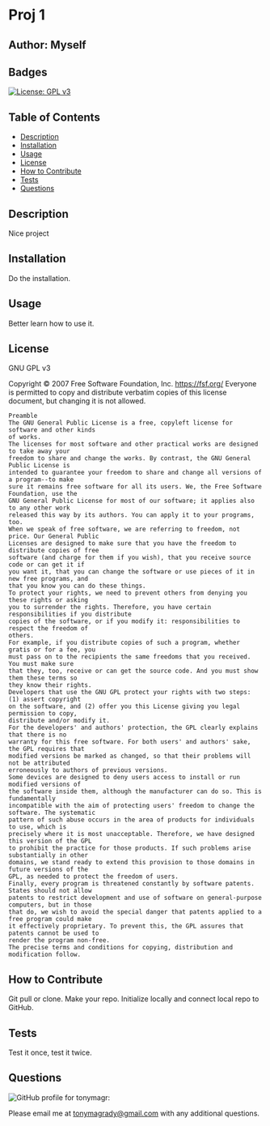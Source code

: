 # Proj 1

  ## Author: Myself

  ## Badges
  [![License: GPL v3](https://img.shields.io/badge/License-GPLv3-blue.svg)](https://www.gnu.org/licenses/gpl-3.0)

  ## Table of Contents
  - [Description](#description)
  - [Installation](#installation)
  - [Usage](#usage)
  - [License](#license)
  - [How to Contribute](#contribution)
  - [Tests](#tests)
  - [Questions](#questions)

  ## Description
  Nice project

  ## Installation
  Do the installation.

  ## Usage
  Better learn how to use it.

  ## License
  GNU GPL v3

  Copyright © 2007 Free Software Foundation, Inc. <https://fsf.org/>
    Everyone is permitted to copy and distribute verbatim copies of this license document, 
    but changing it is not allowed.
    
    Preamble
    The GNU General Public License is a free, copyleft license for software and other kinds 
    of works.
    The licenses for most software and other practical works are designed to take away your 
    freedom to share and change the works. By contrast, the GNU General Public License is 
    intended to guarantee your freedom to share and change all versions of a program--to make 
    sure it remains free software for all its users. We, the Free Software Foundation, use the 
    GNU General Public License for most of our software; it applies also to any other work 
    released this way by its authors. You can apply it to your programs, too.
    When we speak of free software, we are referring to freedom, not price. Our General Public 
    Licenses are designed to make sure that you have the freedom to distribute copies of free 
    software (and charge for them if you wish), that you receive source code or can get it if 
    you want it, that you can change the software or use pieces of it in new free programs, and 
    that you know you can do these things.
    To protect your rights, we need to prevent others from denying you these rights or asking 
    you to surrender the rights. Therefore, you have certain responsibilities if you distribute 
    copies of the software, or if you modify it: responsibilities to respect the freedom of 
    others.
    For example, if you distribute copies of such a program, whether gratis or for a fee, you 
    must pass on to the recipients the same freedoms that you received. You must make sure 
    that they, too, receive or can get the source code. And you must show them these terms so 
    they know their rights.
    Developers that use the GNU GPL protect your rights with two steps: (1) assert copyright 
    on the software, and (2) offer you this License giving you legal permission to copy, 
    distribute and/or modify it.
    For the developers' and authors' protection, the GPL clearly explains that there is no 
    warranty for this free software. For both users' and authors' sake, the GPL requires that 
    modified versions be marked as changed, so that their problems will not be attributed 
    erroneously to authors of previous versions.
    Some devices are designed to deny users access to install or run modified versions of 
    the software inside them, although the manufacturer can do so. This is fundamentally 
    incompatible with the aim of protecting users' freedom to change the software. The systematic 
    pattern of such abuse occurs in the area of products for individuals to use, which is 
    precisely where it is most unacceptable. Therefore, we have designed this version of the GPL 
    to prohibit the practice for those products. If such problems arise substantially in other 
    domains, we stand ready to extend this provision to those domains in future versions of the 
    GPL, as needed to protect the freedom of users.
    Finally, every program is threatened constantly by software patents. States should not allow 
    patents to restrict development and use of software on general-purpose computers, but in those 
    that do, we wish to avoid the special danger that patents applied to a free program could make 
    it effectively proprietary. To prevent this, the GPL assures that patents cannot be used to 
    render the program non-free.
    The precise terms and conditions for copying, distribution and modification follow.

  ## How to Contribute
  Git pull or clone. Make your repo. Initialize locally and connect local repo to GitHub.

  ## Tests
  Test it once, test it twice.

  ## Questions
  ![GitHub profile for tonymagr: ](https://github.com/tonymagr) <br>

  Please email me at tonymagrady@gmail.com with any additional questions.
  